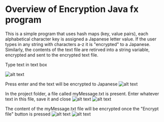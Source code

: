 
# Overview of Encryption Java fx program

This is a simple program that uses hash maps (key, value pairs), each alphabetical character key is assigned a Japanese letter value.  If the user types in any string with characters a-z it is "encrypted" to a Japanese.  Similarly, the contents of the text file are retirved into a string variable, encrypted and sent to the encrypted text file.

Type text in text box

![alt text](https://i.imgur.com/gYCd7YR.png)

Press enter and the text will be encrypted to Japanese
![alt text](https://i.imgur.com/qFkljoM.png)

In the project folder, a file called myMessage.txt is present.  Enter whatever text in this file, save it and close 
![alt text](https://i.imgur.com/ZGSjddH.png)
![alt text](https://i.imgur.com/cGqIUzG.png)

The content of the myMessage.txt file will be encrypted once the "Encrypt file" button is pressed
![alt text](https://i.imgur.com/3H5GihX.png)
![alt text](https://i.imgur.com/rLi9ttB.png)


